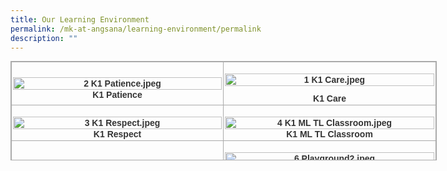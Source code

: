 ```yaml
---
title: Our Learning Environment
permalink: /mk-at-angsana/learning-environment/permalink
description: ""
---
```

<table style="margin: auto; outline: 0px; padding: 0px; border-collapse: collapse; clear: both; border: 1px solid rgb(170, 170, 170); color: rgb(51, 51, 51); font-family: Tahoma, Verdana, Segoe, sans-serif; font-size: 14px; font-style: normal; font-variant-ligatures: normal; font-variant-caps: normal; font-weight: 700; letter-spacing: normal; orphans: 2; text-align: left; text-transform: none; white-space: normal; widows: 2; word-spacing: 0px; -webkit-text-stroke-width: 0px; text-decoration-thickness: initial; text-decoration-style: initial; text-decoration-color: initial; width: 682px; height: 159px;" class="iveo_table ives_tab_simple3 ive_eobj_center"><tbody style="margin: 0px; outline: 0px; padding: 0px;"><tr style="margin: 0px; outline: 0px; padding: 0px;"><td style="margin: 0px; outline: 0px; padding: 2px; text-align: center; border: 1px solid rgb(170, 170, 170); width: 340px;"><br class="Apple-interchange-newline"><img style="margin: 0px 10px 0px 0px; outline: 0px; padding: 0px; border: none; float: left;" class="ive_eobj_left mCS_img_loaded" alt="2 K1 Patience.jpeg" width="100%" src="https://angsanapri.moe.edu.sg/qql/slot/u167/MK@Angsana/2%20K1%20Patience.jpeg"><br style="margin: 0px; outline: 0px; padding: 0px;">K1 Patience</td><td style="margin: 0px; outline: 0px; padding: 2px; text-align: center; border: 1px solid rgb(170, 170, 170); width: 341px;"><br style="margin: 0px; outline: 0px; padding: 0px;"><img style="margin: 0px 10px 0px 0px; outline: 0px; padding: 0px; border: none; float: left;" class="ive_eobj_left mCS_img_loaded" alt="1 K1 Care.jpeg" width="100%" src="https://angsanapri.moe.edu.sg/qql/slot/u167/MK@Angsana/1%20K1%20Care.jpeg"><br style="margin: 0px; outline: 0px; padding: 0px;"><br style="margin: 0px; outline: 0px; padding: 0px;">K1 Care</td></tr><tr style="margin: 0px; outline: 0px; padding: 0px;"><td style="margin: 0px; outline: 0px; padding: 2px; text-align: center; border: 1px solid rgb(170, 170, 170);"><br style="margin: 0px; outline: 0px; padding: 0px;"><img style="margin: 0px 10px 0px 0px; outline: 0px; padding: 0px; border: none; float: left;" class="ive_eobj_left mCS_img_loaded" alt="3 K1 Respect.jpeg" width="100%" src="https://angsanapri.moe.edu.sg/qql/slot/u167/MK@Angsana/3%20K1%20Respect.jpeg"><br style="margin: 0px; outline: 0px; padding: 0px;">K1 Respect</td><td style="margin: 0px; outline: 0px; padding: 2px; text-align: center; border: 1px solid rgb(170, 170, 170);"><br style="margin: 0px; outline: 0px; padding: 0px;"><img style="margin: 0px 10px 0px 0px; outline: 0px; padding: 0px; border: none; float: left;" class="ive_eobj_left mCS_img_loaded" alt="4 K1 ML TL Classroom.jpeg" width="100%" src="https://angsanapri.moe.edu.sg/qql/slot/u167/MK@Angsana/4%20K1%20ML%20TL%20Classroom.jpeg"><br style="margin: 0px; outline: 0px; padding: 0px;">K1 ML TL Classroom</td></tr><tr style="margin: 0px; outline: 0px; padding: 0px;"><td style="margin: 0px; outline: 0px; padding: 2px; text-align: center; border: 1px solid rgb(170, 170, 170);"><br style="margin: 0px; outline: 0px; padding: 0px;"><img style="margin: 0px 10px 0px 0px; outline: 0px; padding: 0px; border: none; float: left;" class="ive_eobj_left mCS_img_loaded" alt="5 Playground1.jpeg" width="100%" src="https://angsanapri.moe.edu.sg/qql/slot/u167/MK@Angsana/5%20Playground1.jpeg"><br style="margin: 0px; outline: 0px; padding: 0px;">Playground</td><td style="margin: 0px; outline: 0px; padding: 2px; text-align: center; border: 1px solid rgb(170, 170, 170);"><br style="margin: 0px; outline: 0px; padding: 0px;"><img style="margin: 0px 10px 0px 0px; outline: 0px; padding: 0px; border: none; float: left;" class="ive_eobj_left mCS_img_loaded" alt="6 Playground2.jpeg" width="100%" src="https://angsanapri.moe.edu.sg/qql/slot/u167/MK@Angsana/6%20Playground2.jpeg"><br style="margin: 0px; outline: 0px; padding: 0px;"><br style="margin: 0px; outline: 0px; padding: 0px;"><br style="margin: 0px; outline: 0px; padding: 0px;">Playground&nbsp;</td></tr><tr style="margin: 0px; outline: 0px; padding: 0px;"><td style="margin: 0px; outline: 0px; padding: 2px; text-align: center; border: 1px solid rgb(170, 170, 170);"><br style="margin: 0px; outline: 0px; padding: 0px;"><img style="margin: 0px 10px 0px 0px; outline: 0px; padding: 0px; border: none; float: left;" class="ive_eobj_left mCS_img_loaded" alt="7 Water Play Area.jpeg" width="100%" src="https://angsanapri.moe.edu.sg/qql/slot/u167/MK@Angsana/7%20Water%20Play%20Area.jpeg"><br style="margin: 0px; outline: 0px; padding: 0px;">Sand and Water Play Area<br style="margin: 0px; outline: 0px; padding: 0px;"></td><td style="margin: 0px; outline: 0px; padding: 2px; text-align: center; border: 1px solid rgb(170, 170, 170);"><br style="margin: 0px; outline: 0px; padding: 0px;"><img style="margin: 0px 10px 0px 0px; outline: 0px; padding: 0px; border: none; float: left;" class="ive_eobj_left mCS_img_loaded" alt="8 Sand Play Area.jpeg" width="100%" src="https://angsanapri.moe.edu.sg/qql/slot/u167/MK@Angsana/8%20Sand%20Play%20Area.jpeg"><br style="margin: 0px; outline: 0px; padding: 0px;"><br style="margin: 0px; outline: 0px; padding: 0px;">Sand and Water Play Area</td></tr><tr style="margin: 0px; outline: 0px; padding: 0px;"><td style="margin: 0px; outline: 0px; padding: 2px; text-align: center; border: 1px solid rgb(170, 170, 170);"><img style="margin: 0px 10px 0px 0px; outline: 0px; padding: 0px; border: none; float: left;" class="ive_eobj_left mCS_img_loaded" alt="9 Garden.jpeg" width="100%" src="https://angsanapri.moe.edu.sg/qql/slot/u167/MK@Angsana/9%20Garden.jpeg"><br style="margin: 0px; outline: 0px; padding: 0px;"><br style="margin: 0px; outline: 0px; padding: 0px;"><br style="margin: 0px; outline: 0px; padding: 0px;">Garden</td><td style="margin: 0px; outline: 0px; padding: 2px; text-align: center; border: 1px solid rgb(170, 170, 170);">&nbsp;<img style="margin: 0px 10px 0px 0px; outline: 0px; padding: 0px; border: none; float: left;" class="ive_eobj_left mCS_img_loaded" alt="10 Music and Movement Room.jpeg" width="100%" src="https://angsanapri.moe.edu.sg/qql/slot/u167/MK@Angsana/10%20Music%20and%20Movement%20Room.jpeg"><br style="margin: 0px; outline: 0px; padding: 0px;"><br style="margin: 0px; outline: 0px; padding: 0px;">Music and Movement Room</td></tr><tr style="margin: 0px; outline: 0px; padding: 0px;"><td style="margin: 0px; outline: 0px; padding: 2px; text-align: center; border: 1px solid rgb(170, 170, 170);"><br style="margin: 0px; outline: 0px; padding: 0px;"><img style="margin: 0px 10px 0px 0px; outline: 0px; padding: 0px; border: none; float: left;" class="ive_eobj_left mCS_img_loaded" alt="11 Motor Skills Development Room.jpeg" width="100%" src="https://angsanapri.moe.edu.sg/qql/slot/u167/MK@Angsana/11%20Motor%20Skills%20Development%20Room.jpeg"><br style="margin: 0px; outline: 0px; padding: 0px;"><br style="margin: 0px; outline: 0px; padding: 0px;">Motor Skills Development Room<br style="margin: 0px; outline: 0px; padding: 0px;"></td><td style="margin: 0px; outline: 0px; padding: 2px; text-align: center; border: 1px solid rgb(170, 170, 170);">&nbsp;<br style="margin: 0px; outline: 0px; padding: 0px;"><img style="margin: 0px 10px 0px 0px; outline: 0px; padding: 0px; border: none; float: left;" class="ive_eobj_left mCS_img_loaded" alt="12 Tricycle Play Area.jpeg" width="100%" src="https://angsanapri.moe.edu.sg/qql/slot/u167/MK@Angsana/12%20Tricycle%20Play%20Area.jpeg"><br style="margin: 0px; outline: 0px; padding: 0px;">Tricycle Play Area</td></tr></tbody></table>